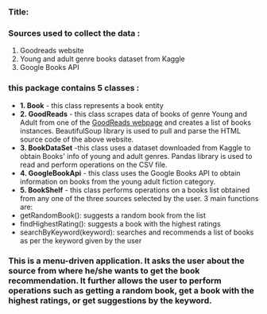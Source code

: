 ### **Title**:

### **Sources** used to collect the data :
1. Goodreads website
2. Young and adult genre books dataset from Kaggle
3. Google Books API

### this package contains **5 classes** : 
* **1. Book** - this class represents a book entity
* **2. GoodReads** - this class scrapes data of books of genre Young and Adult from one of the [GoodReads webpage](https://www.goodreads.com/list/show/43.Best_Young_Adult_Books) and creates a list of books instances. BeautifulSoup library is used to pull and parse the HTML source code of the above website.
* **3. BookDataSet** -this class uses a dataset downloaded from Kaggle to obtain Books' info of young and adult genres. Pandas library is used to read and perform operations on the CSV file. 
* **4. GoogleBookApi** - this class uses the Google Books API to obtain information on books from the young adult fiction category.
* **5. BookShelf** - this class performs operations on a books list obtained from any one of the three sources selected by the user. 3 main functions are:
 * getRandomBook(): suggests a random book from the list
 * findHighestRating(): suggests a book with the highest ratings
 * searchByKeyword(keyword): searches and recommends a list of books as per the keyword given by the user

### This is a menu-driven application. It asks the user about the source from where he/she wants to get the book recommendation. It further allows the user to perform operations such as getting a random book, get a book with the highest ratings, or get suggestions by the keyword.
